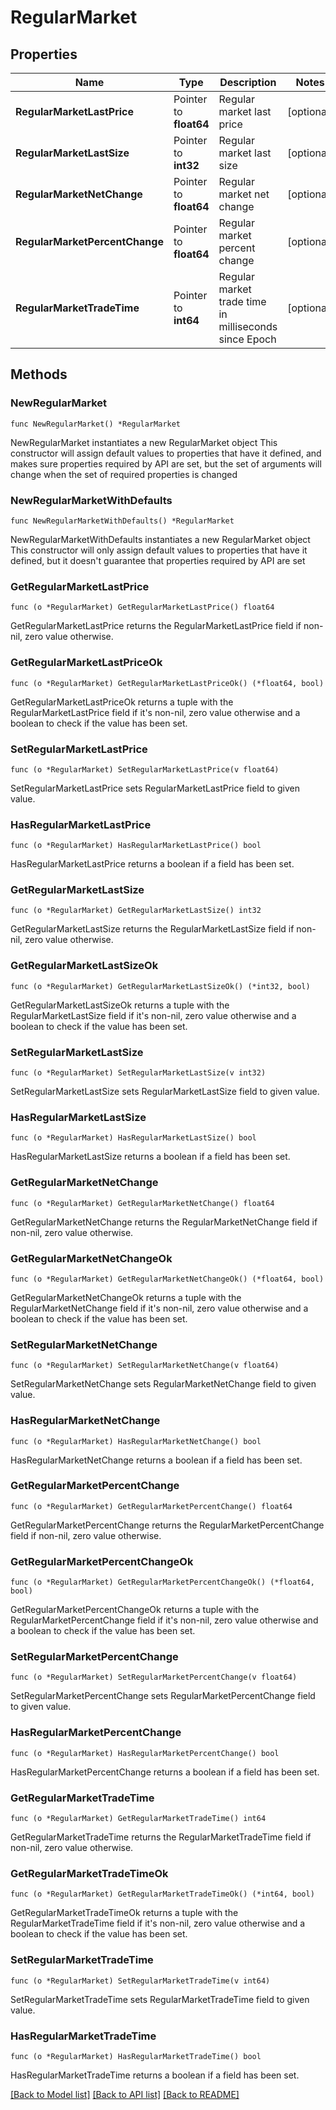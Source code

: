 # RegularMarket

## Properties

Name | Type | Description | Notes
------------ | ------------- | ------------- | -------------
**RegularMarketLastPrice** | Pointer to **float64** | Regular market last price | [optional] 
**RegularMarketLastSize** | Pointer to **int32** | Regular market last size | [optional] 
**RegularMarketNetChange** | Pointer to **float64** | Regular market net change | [optional] 
**RegularMarketPercentChange** | Pointer to **float64** | Regular market percent change | [optional] 
**RegularMarketTradeTime** | Pointer to **int64** | Regular market trade time in milliseconds since Epoch | [optional] 

## Methods

### NewRegularMarket

`func NewRegularMarket() *RegularMarket`

NewRegularMarket instantiates a new RegularMarket object
This constructor will assign default values to properties that have it defined,
and makes sure properties required by API are set, but the set of arguments
will change when the set of required properties is changed

### NewRegularMarketWithDefaults

`func NewRegularMarketWithDefaults() *RegularMarket`

NewRegularMarketWithDefaults instantiates a new RegularMarket object
This constructor will only assign default values to properties that have it defined,
but it doesn't guarantee that properties required by API are set

### GetRegularMarketLastPrice

`func (o *RegularMarket) GetRegularMarketLastPrice() float64`

GetRegularMarketLastPrice returns the RegularMarketLastPrice field if non-nil, zero value otherwise.

### GetRegularMarketLastPriceOk

`func (o *RegularMarket) GetRegularMarketLastPriceOk() (*float64, bool)`

GetRegularMarketLastPriceOk returns a tuple with the RegularMarketLastPrice field if it's non-nil, zero value otherwise
and a boolean to check if the value has been set.

### SetRegularMarketLastPrice

`func (o *RegularMarket) SetRegularMarketLastPrice(v float64)`

SetRegularMarketLastPrice sets RegularMarketLastPrice field to given value.

### HasRegularMarketLastPrice

`func (o *RegularMarket) HasRegularMarketLastPrice() bool`

HasRegularMarketLastPrice returns a boolean if a field has been set.

### GetRegularMarketLastSize

`func (o *RegularMarket) GetRegularMarketLastSize() int32`

GetRegularMarketLastSize returns the RegularMarketLastSize field if non-nil, zero value otherwise.

### GetRegularMarketLastSizeOk

`func (o *RegularMarket) GetRegularMarketLastSizeOk() (*int32, bool)`

GetRegularMarketLastSizeOk returns a tuple with the RegularMarketLastSize field if it's non-nil, zero value otherwise
and a boolean to check if the value has been set.

### SetRegularMarketLastSize

`func (o *RegularMarket) SetRegularMarketLastSize(v int32)`

SetRegularMarketLastSize sets RegularMarketLastSize field to given value.

### HasRegularMarketLastSize

`func (o *RegularMarket) HasRegularMarketLastSize() bool`

HasRegularMarketLastSize returns a boolean if a field has been set.

### GetRegularMarketNetChange

`func (o *RegularMarket) GetRegularMarketNetChange() float64`

GetRegularMarketNetChange returns the RegularMarketNetChange field if non-nil, zero value otherwise.

### GetRegularMarketNetChangeOk

`func (o *RegularMarket) GetRegularMarketNetChangeOk() (*float64, bool)`

GetRegularMarketNetChangeOk returns a tuple with the RegularMarketNetChange field if it's non-nil, zero value otherwise
and a boolean to check if the value has been set.

### SetRegularMarketNetChange

`func (o *RegularMarket) SetRegularMarketNetChange(v float64)`

SetRegularMarketNetChange sets RegularMarketNetChange field to given value.

### HasRegularMarketNetChange

`func (o *RegularMarket) HasRegularMarketNetChange() bool`

HasRegularMarketNetChange returns a boolean if a field has been set.

### GetRegularMarketPercentChange

`func (o *RegularMarket) GetRegularMarketPercentChange() float64`

GetRegularMarketPercentChange returns the RegularMarketPercentChange field if non-nil, zero value otherwise.

### GetRegularMarketPercentChangeOk

`func (o *RegularMarket) GetRegularMarketPercentChangeOk() (*float64, bool)`

GetRegularMarketPercentChangeOk returns a tuple with the RegularMarketPercentChange field if it's non-nil, zero value otherwise
and a boolean to check if the value has been set.

### SetRegularMarketPercentChange

`func (o *RegularMarket) SetRegularMarketPercentChange(v float64)`

SetRegularMarketPercentChange sets RegularMarketPercentChange field to given value.

### HasRegularMarketPercentChange

`func (o *RegularMarket) HasRegularMarketPercentChange() bool`

HasRegularMarketPercentChange returns a boolean if a field has been set.

### GetRegularMarketTradeTime

`func (o *RegularMarket) GetRegularMarketTradeTime() int64`

GetRegularMarketTradeTime returns the RegularMarketTradeTime field if non-nil, zero value otherwise.

### GetRegularMarketTradeTimeOk

`func (o *RegularMarket) GetRegularMarketTradeTimeOk() (*int64, bool)`

GetRegularMarketTradeTimeOk returns a tuple with the RegularMarketTradeTime field if it's non-nil, zero value otherwise
and a boolean to check if the value has been set.

### SetRegularMarketTradeTime

`func (o *RegularMarket) SetRegularMarketTradeTime(v int64)`

SetRegularMarketTradeTime sets RegularMarketTradeTime field to given value.

### HasRegularMarketTradeTime

`func (o *RegularMarket) HasRegularMarketTradeTime() bool`

HasRegularMarketTradeTime returns a boolean if a field has been set.


[[Back to Model list]](../README.md#documentation-for-models) [[Back to API list]](../README.md#documentation-for-api-endpoints) [[Back to README]](../README.md)


